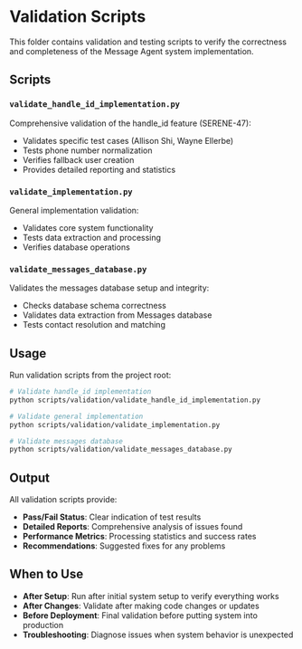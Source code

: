 # Validation Scripts

This folder contains validation and testing scripts to verify the correctness and completeness of the Message Agent system implementation.

## Scripts

### `validate_handle_id_implementation.py`
Comprehensive validation of the handle_id feature (SERENE-47):
- Validates specific test cases (Allison Shi, Wayne Ellerbe)
- Tests phone number normalization
- Verifies fallback user creation
- Provides detailed reporting and statistics

### `validate_implementation.py`
General implementation validation:
- Validates core system functionality
- Tests data extraction and processing
- Verifies database operations

### `validate_messages_database.py`
Validates the messages database setup and integrity:
- Checks database schema correctness
- Validates data extraction from Messages database
- Tests contact resolution and matching

## Usage

Run validation scripts from the project root:

```bash
# Validate handle_id implementation
python scripts/validation/validate_handle_id_implementation.py

# Validate general implementation
python scripts/validation/validate_implementation.py

# Validate messages database
python scripts/validation/validate_messages_database.py
```

## Output

All validation scripts provide:
- **Pass/Fail Status**: Clear indication of test results
- **Detailed Reports**: Comprehensive analysis of issues found
- **Performance Metrics**: Processing statistics and success rates
- **Recommendations**: Suggested fixes for any problems

## When to Use

- **After Setup**: Run after initial system setup to verify everything works
- **After Changes**: Validate after making code changes or updates
- **Before Deployment**: Final validation before putting system into production
- **Troubleshooting**: Diagnose issues when system behavior is unexpected